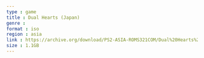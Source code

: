 ```yaml
---
type : game
title : Dual Hearts (Japan)
genre : 
format : iso
region : asia
link : https://archive.org/download/PS2-ASIA-ROMS321COM/Dual%20Hearts%20%28Japan%29.7z
size : 1.1GB
---
```

